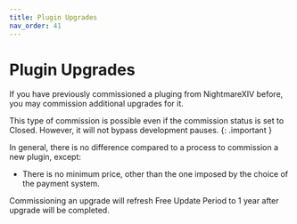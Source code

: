 ```yaml
---
title: Plugin Upgrades
nav_order: 41
---
```

# Plugin Upgrades
If you have previously commissioned a pluging from NightmareXIV before, you may commission additional upgrades for it.

This type of commission is possible even if the commission status is set to Closed. However, it will not bypass development pauses.
{: .important }

In general, there is no difference compared to a process to commission a new plugin, except:
- There is no minimum price, other than the one imposed by the choice of the payment system.

Commissioning an upgrade will refresh Free Update Period to 1 year after upgrade will be completed.